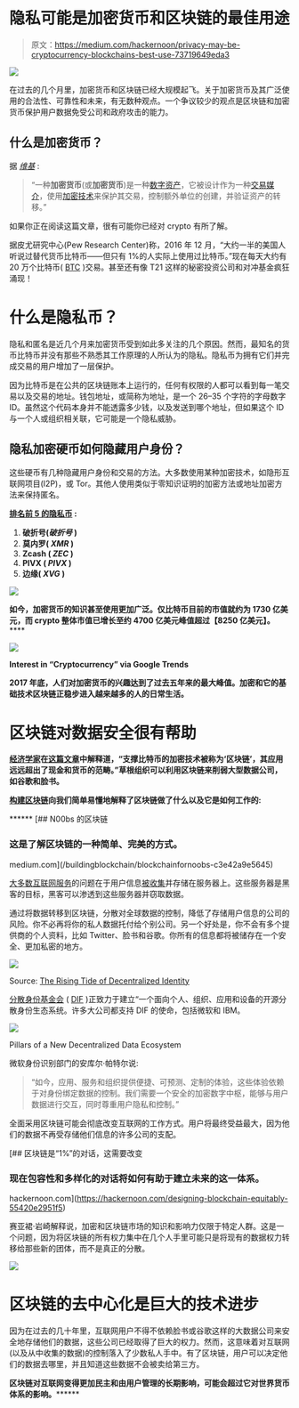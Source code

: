 # 隐私可能是加密货币和区块链的最佳用途

> 原文：<https://medium.com/hackernoon/privacy-may-be-cryptocurrency-blockchains-best-use-73719649eda3>

![](img/e1bee8732fe9899b3687b41816c7d378.png)

在过去的几个月里，加密货币和区块链已经大规模起飞。关于加密货币及其广泛使用的合法性、可靠性和未来，有无数种观点。一个争议较少的观点是区块链和加密货币保护用户数据免受公司和政府攻击的能力。

## 什么是加密货币？

据 [*维基*](https://en.wikipedia.org/wiki/Cryptocurrency) :

> “一种**加密货币**(或**加密货币**)是一种[数字资产](https://en.wikipedia.org/wiki/Digital_asset)，它被设计作为一种[交易媒介](https://en.wikipedia.org/wiki/Medium_of_exchange)，使用[加密技术](https://en.wikipedia.org/wiki/Cryptography)来保护其交易，控制额外单位的创建，并验证资产的转移。”

如果你正在阅读这篇文章，很有可能你已经对 crypto 有所了解。

据皮尤研究中心(Pew Research Center)称，2016 年 12 月，“大约一半的美国人听说过替代货币比特币——但只有 1%的人实际上使用过比特币。”现在每天大约有 20 万个比特币( [BTC](https://www.cnbc.com/quotes/?symbol=BTC=) )交易。甚至还有像 T21 这样的秘密投资公司和对冲基金疯狂涌现！

# 什么是隐私币？

隐私和匿名是近几个月来加密货币受到如此多关注的几个原因。然而，最知名的货币比特币并没有那些不熟悉其工作原理的人所认为的隐私。隐私币为拥有它们并完成交易的用户增加了一层保护。

因为比特币是在公共的区块链账本上运行的，任何有权限的人都可以看到每一笔交易以及交易的地址。钱包地址，或简称为地址，是一个 26–35 个字符的字母数字 ID。虽然这个代码本身并不能透露多少钱，以及发送到哪个地址，但如果这个 ID 与一个人或组织相关联，它可能是一个隐私威胁。

## 隐私加密硬币如何隐藏用户身份？

这些硬币有几种隐藏用户身份和交易的方法。大多数使用某种加密技术，如隐形互联网项目(I2P)，或 Tor。其他人使用类似于零知识证明的加密方法或地址加密方法来保持匿名。

[](https://medium.com/u/a3df9c24e249?source=post_page-----73719649eda3--------------------------------)****[**排名前 5 的隐私币**](https://steemit.com/crypto/@crypto-oracle/top-5-privacy-cryptocurrencies) **:******

1.  ******破折号(*破折号* )******
2.  ******莫内罗( *XMR* )******
3.  ******Zcash ( *ZEC* )******
4.  ******PIVX ( *PIVX* )******
5.  ******边缘( *XVG* )******

****![](img/772c3a77c82ffd90e91c7ebe9934ba7a.png)****

****如今，加密货币的知识甚至使用更加广泛。仅比特币目前的市值就约为 1730 亿美元，而 crypto 整体市值已增长至约 4700 亿美元[](https://cryptolization.com/)******峰值超过[](https://cointelegraph.com/news/combined-crypto-market-capitalization-races-past-800-bln)**【8250 亿美元】。************

******![](img/a784e4208d614dd1d79cb6c253e6e135.png)******

******Interest in “Cryptocurrency” via Google Trends******

******2017 年底，人们对加密货币的兴趣达到了过去五年来的最大峰值。加密和它的基础技术区块链正稳步进入越来越多的人的日常生活。******

# ******区块链对数据安全很有帮助******

******[经济学家](https://medium.com/u/bea61c20259e?source=post_page-----73719649eda3--------------------------------)在[这篇文章](https://www.economist.com/news/briefing/21677228-technology-behind-bitcoin-lets-people-who-do-not-know-or-trust-each-other-build-dependable)中解释道，“支撑比特币的加密技术被称为‘区块链’，其应用远远超出了现金和货币的范畴。”草根组织可以利用区块链来削弱大型数据公司，如谷歌和脸书。******

******[构建区块链](https://medium.com/buildingblockchain)向我们简单易懂地解释了区块链做了什么以及它是如何工作的:******

******[](/buildingblockchain/blockchainfornoobs-c3e42a9e5645) [## N00bs 的区块链

### 这是了解区块链的一种简单、完美的方式。

medium.com](/buildingblockchain/blockchainfornoobs-c3e42a9e5645) 

[大多数](https://www.digitaltrends.com/computing/microsoft-plans-blockchain-decentralized-identity/)[互联网服务](https://hackernoon.com/is-it-really-possible-to-use-the-internet-privately-16dbbbcfee9)的问题在于用户信息[被收集](https://choosetoencrypt.com/privacy/search-engine-collect-user-information/)并存储在服务器上。这些服务器是黑客的目标，黑客可以渗透到这些服务器并窃取数据。

通过将数据转移到区块链，分散对全球数据的控制，降低了存储用户信息的公司的风险。你不必再将你的私人数据托付给个别公司。另一个好处是，你不会有多个提供商的个人资料，比如 Twitter、脸书和谷歌。你所有的信息都将被储存在一个安全、更加私密的地方。

![](img/d20f62cdfa658efd9874461bfed12e23.png)

Source: [The Rising Tide of Decentralized Identity](/decentralized-identity/the-rising-tide-of-decentralized-identity-2e163e4ec663)

[分散身份基金会](https://medium.com/u/8e27100ab66?source=post_page-----73719649eda3--------------------------------) ( [DIF](http://identity.foundation/) )正致力于建立“一个面向个人、组织、应用和设备的开源分散身份生态系统。许多大公司都支持 DIF 的使命，包括微软和 IBM。

[![](img/b1dbe0e7d20219579f0c7d0d4a8a6571.png)](http://identity.foundation/)

Pillars of a New Decentralized Data Ecosystem

微软身份识别部门的安库尔·帕特尔说:

> “如今，应用、服务和组织提供便捷、可预测、定制的体验，这些体验依赖于对身份绑定数据的控制。我们需要一个安全的加密数字中枢，能够与用户数据进行交互，同时尊重用户隐私和控制。”

全面采用区块链可能会彻底改变互联网的工作方式。用户将最终受益最大，因为他们的数据不再受存储他们信息的许多公司的支配。

[](https://hackernoon.com/designing-blockchain-equitably-55420e2951f5) [## 区块链是“1%”的对话，这需要改变

### 现在包容性和多样化的对话将如何有助于建立未来的这一体系。

hackernoon.com](https://hackernoon.com/designing-blockchain-equitably-55420e2951f5) 

赛亚裙·岩崎解释说，加密和区块链市场的知识和影响力仅限于特定人群。这是一个问题，因为将区块链的所有权力集中在几个人手里可能只是将现有的数据权力转移给那些新的团体，而不是真正的分散。

[![](img/65904e4d583160df1eb40cb6a5d36d48.png)](https://choosetoencrypt.com)

# 区块链的去中心化是巨大的技术进步

因为在过去的几十年里，互联网用户不得不依赖脸书或谷歌这样的大数据公司来安全地存储他们的数据，这些公司已经取得了巨大的权力。然而，这意味着对互联网(以及从中收集的数据)的控制落入了少数私人手中。有了区块链，用户可以决定他们的数据去哪里，并且知道这些数据不会被卖给第三方。

**区块链对互联网变得更加民主和由用户管理的长期影响，可能会超过它对世界货币体系的影响。********